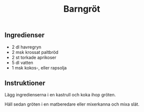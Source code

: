 ﻿---
title: Barngröt
slug: barngrot
tags: [Frukost]
---

## Ingredienser

* 2 dl havregryn
* 2 msk krossat paltbröd
* 2 st torkade aprikoser
* 5 dl vatten
* 1 msk kokos-, eller rapsolja

## Instruktioner

Lägg ingredienserna i en kastrull och koka ihop gröten.

Häll sedan gröten i en matberedare eller mixerkanna och mixa slät.
